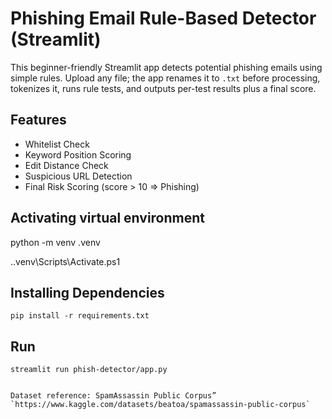 ﻿# Phishing Email Rule-Based Detector (Streamlit)

This beginner-friendly Streamlit app detects potential phishing emails using simple rules. Upload any file; the app renames it to `.txt` before processing, tokenizes it, runs rule tests, and outputs per-test results plus a final score.

## Features
- Whitelist Check
- Keyword Position Scoring
- Edit Distance Check
- Suspicious URL Detection
- Final Risk Scoring (score > 10 => Phishing)

## Activating virtual environment

python -m venv .venv

.\.venv\Scripts\Activate.ps1

## Installing Dependencies
```
pip install -r requirements.txt
```

## Run
```
streamlit run phish-detector/app.py


Dataset reference: SpamAssassin Public Corpus” `https://www.kaggle.com/datasets/beatoa/spamassassin-public-corpus`
